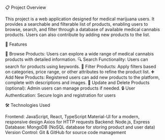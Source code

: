 📋 Project Overview

This project is a web application designed for medical marijuana users. It provides a searchable and filterable list of products, enabling users to browse, search, and filter through a database of available medical cannabis products. Users can also contribute by adding new products to the list.

🚀 Features

📄 Browse Products: Users can explore a wide range of medical cannabis products with detailed information.
🔍 Search Functionality: Users can search for products using keywords.
🔧 Filter Products: Apply filters based on categories, price range, or other attributes to refine the product list.
➕ Add New Products: Registered users can add new products to the platform, complete with descriptions and images.
🔄 Update and Delete Products (optional): Admin users can manage products if needed.
🔒 User Authentication: Secure login and registration for users


🛠️ Technologies Used

Frontend:
JavaScript, React, TypeScript
Material-UI for a modern, responsive design
Axios for HTTP requests
Backend:
Node.js, Express
Database:
MongoDB (NoSQL database for storing product and user data)
Version Control:
Git & GitHub for source code management

